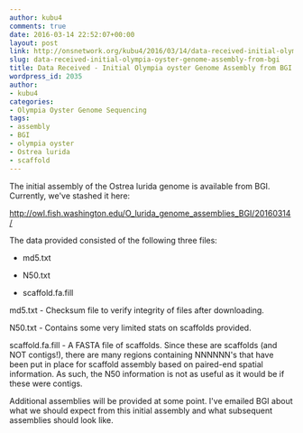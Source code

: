 ```yaml
---
author: kubu4
comments: true
date: 2016-03-14 22:52:07+00:00
layout: post
link: http://onsnetwork.org/kubu4/2016/03/14/data-received-initial-olympia-oyster-genome-assembly-from-bgi/
slug: data-received-initial-olympia-oyster-genome-assembly-from-bgi
title: Data Received - Initial Olympia oyster Genome Assembly from BGI
wordpress_id: 2035
author:
- kubu4
categories:
- Olympia Oyster Genome Sequencing
tags:
- assembly
- BGI
- olympia oyster
- Ostrea lurida
- scaffold
---
```


The initial assembly of the Ostrea lurida genome is available from BGI. Currently, we've stashed it here:

http://owl.fish.washington.edu/O_lurida_genome_assemblies_BGI/20160314/

The data provided consisted of the following three files:




    
  * md5.txt

    
  * N50.txt

    
  * scaffold.fa.fill



md5.txt - Checksum file to verify integrity of files after downloading.

N50.txt - Contains some very limited stats on scaffolds provided.

scaffold.fa.fill - A FASTA file of scaffolds. Since these are scaffolds (and NOT contigs!), there are many regions containing NNNNNN's that have been put in place for scaffold assembly based on paired-end spatial information. As such, the N50 information is not as useful as it would be if these were contigs.

Additional assemblies will be provided at some point. I've emailed BGI about what we should expect from this initial assembly and what subsequent assemblies should look like.
